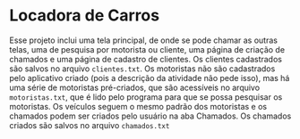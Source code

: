 # Locadora de Carros
Esse projeto inclui uma tela principal, de onde se pode chamar as outras telas, uma de pesquisa por motorista ou cliente, uma página de criação de chamados e uma página de cadastro de clientes.
Os clientes cadastrados são salvos no arquivo `clientes.txt`. Os motoristas não são cadastrados pelo aplicativo criado (pois a descrição da atividade não pede isso), mas há uma série de motoristas pré-criados, que são acessíveis no arquivo `motoristas.txt`, que é lido pelo programa para que se possa pesquisar os motoristas. Os veículos seguem o mesmo padrão dos motoristas e os chamados podem ser criados pelo usuário na aba Chamados. Os chamados criados são salvos no arquivo `chamados.txt`